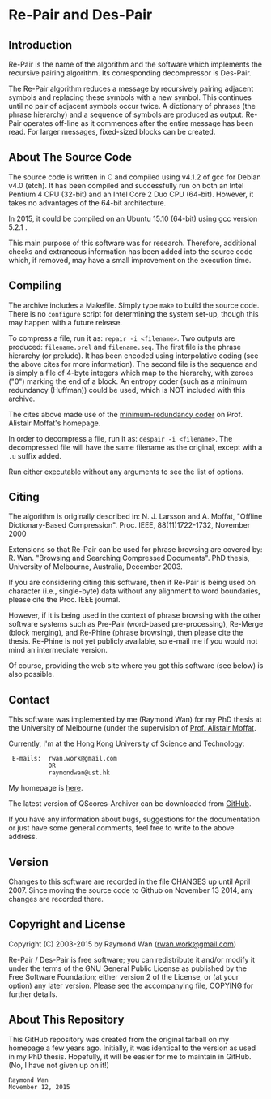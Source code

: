 # Re-Pair and Des-Pair

## Introduction

Re-Pair is the name of the algorithm and the software which implements the  recursive pairing algorithm.  Its corresponding decompressor is Des-Pair.

The Re-Pair algorithm reduces a message by recursively pairing adjacent  symbols and replacing these symbols with a new symbol.  This continues  until no pair of adjacent symbols occur twice.  A dictionary of phrases  (the phrase hierarchy) and a sequence of symbols are produced as output.   Re-Pair operates off-line as it commences after the entire message has  been read.  For larger messages, fixed-sized blocks can be created.


## About The Source Code

The source code is written in C and compiled using v4.1.2 of gcc for  Debian v4.0 (etch).  It has been compiled and successfully run on both an  Intel Pentium 4 CPU (32-bit) and an Intel Core 2 Duo CPU (64-bit).  However, it takes no advantages of the 64-bit architecture.

In 2015, it could be compiled on an Ubuntu 15.10 (64-bit) using gcc version 5.2.1 .

This main purpose of this software was for research.  Therefore, additional checks and extraneous information has been added into the source code which, if removed, may have a small improvement on the execution time.


## Compiling

The archive includes a Makefile.  Simply type `make` to build the source  code.  There is no `configure` script for determining the system set-up,  though this may happen with a future release.

To compress a file, run it as:  `repair -i <filename>`.  Two outputs are  produced:  `filename.prel` and `filename.seq`.  The first file is the  phrase hierarchy (or prelude).  It has been encoded using interpolative  coding (see the above cites for more information).  The second file is the  sequence and is simply a file of 4-byte integers which map to the  hierarchy, with zeroes ("0") marking the end of a block.  An entropy coder  (such as a minimum redundancy (Huffman)) could be used, which is NOT  included with this archive.

The cites above made use of the [minimum-redundancy coder](http://people.eng.unimelb.edu.au/ammoffat/mr_coder/) on Prof. Alistair Moffat's homepage.

In order to decompress a file, run it as:  `despair -i <filename>`.  The  decompressed file will have the same filename as the original, except with  a `.u` suffix added.

Run either executable without any arguments to see the list of options.


## Citing

The algorithm is originally described in:
    N. J. Larsson and A. Moffat, "Offline Dictionary-Based Compression".
    Proc. IEEE, 88(11)1722-1732, November 2000

Extensions so that Re-Pair can be used for phrase browsing are covered by:
    R. Wan. "Browsing and Searching Compressed Documents". PhD thesis,
    University of Melbourne, Australia, December 2003.

If you are considering citing this software, then if Re-Pair is being used  on character (i.e., single-byte) data without any alignment to word  boundaries, please cite the Proc. IEEE journal.

However, if it is being used in the context of phrase browsing with the  other software systems such as Pre-Pair (word-based pre-processing),  Re-Merge (block merging), and Re-Phine (phrase browsing), then please cite  the thesis.  Re-Phine is not yet publicly available, so e-mail me if you would not mind an intermediate version.

Of course, providing the web site where you got this software (see below)  is also possible.


## Contact

This software was implemented by me (Raymond Wan) for my PhD thesis at  the University of Melbourne (under the supervision of [Prof. Alistair Moffat](http://people.eng.unimelb.edu.au/ammoffat/).

Currently, I'm at the Hong Kong University of Science and Technology:

     E-mails:  rwan.work@gmail.com
               OR
               raymondwan@ust.hk

My homepage is [here](http://www.rwanwork.info/).

The latest version of QScores-Archiver can be downloaded from [GitHub](https://github.com/rwanwork/Re-Pair).

If you have any information about bugs, suggestions for the documentation or just have some general comments, feel free to write to the above address.


## Version

Changes to this software are recorded in the file CHANGES up until April 2007.  Since moving the source code to Github on November 13 2014, any changes are recorded there.


## Copyright and License

Copyright (C) 2003-2015 by Raymond Wan (rwan.work@gmail.com)

Re-Pair / Des-Pair is free software; you can redistribute it and/or modify  it under the terms of the GNU General Public License as published by the  Free Software Foundation; either version 2 of the License, or (at your  option) any later version.  Please see the accompanying file, COPYING for  further details.


About This Repository
---------------------

This GitHub repository was created from the original tarball on my homepage a few years ago.  Initially, it was identical to the version as used in my PhD thesis.  Hopefully, it will be easier for me to maintain in GitHub.  (No, I have not given up on it!)


    Raymond Wan
    November 12, 2015

